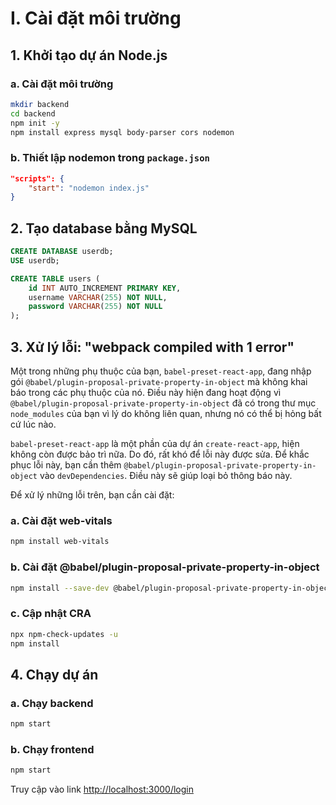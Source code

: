 # I. Cài đặt môi trường

## 1. Khởi tạo dự án Node.js

### a. Cài đặt môi trường

```bash
mkdir backend
cd backend
npm init -y
npm install express mysql body-parser cors nodemon
```

### b. Thiết lập nodemon trong `package.json`

```json
"scripts": {
    "start": "nodemon index.js"
}
```

## 2. Tạo database bằng MySQL

```sql
CREATE DATABASE userdb;
USE userdb;

CREATE TABLE users (
    id INT AUTO_INCREMENT PRIMARY KEY,
    username VARCHAR(255) NOT NULL,
    password VARCHAR(255) NOT NULL
);
```

## 3. Xử lý lỗi: "webpack compiled with 1 error"

Một trong những phụ thuộc của bạn, `babel-preset-react-app`, đang nhập gói `@babel/plugin-proposal-private-property-in-object` mà không khai báo trong các phụ thuộc của nó. Điều này hiện đang hoạt động vì `@babel/plugin-proposal-private-property-in-object` đã có trong thư mục `node_modules` của bạn vì lý do không liên quan, nhưng nó có thể bị hỏng bất cứ lúc nào.

`babel-preset-react-app` là một phần của dự án `create-react-app`, hiện không còn được bảo trì nữa. Do đó, rất khó để lỗi này được sửa. Để khắc phục lỗi này, bạn cần thêm `@babel/plugin-proposal-private-property-in-object` vào `devDependencies`. Điều này sẽ giúp loại bỏ thông báo này.

Để xử lý những lỗi trên, bạn cần cài đặt:

### a. Cài đặt web-vitals

```bash
npm install web-vitals
```

### b. Cài đặt @babel/plugin-proposal-private-property-in-object

```bash
npm install --save-dev @babel/plugin-proposal-private-property-in-object
```

### c. Cập nhật CRA

```bash
npx npm-check-updates -u
npm install
```

## 4. Chạy dự án

### a. Chạy backend

```bash
npm start
```

### b. Chạy frontend

```bash
npm start
```

Truy cập vào link [http://localhost:3000/login](http://localhost:3000/login)
